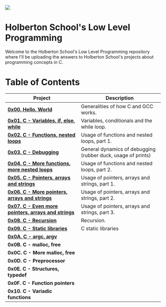 ![](https://www.holbertonschool.com/holberton-logo.png)

# Holberton School's Low Level Programming #

Welcome to the Holberton School's Low Level Programming repository where I'll be uploading the answers to Holberton School's projects about programming concepts in C. 

# Table of Contents #

| **Project**                                                                             | **Description**                                                     |
| --------------------------------------------------------------------------------------- | ------------------------------------------------------------------- |
| **[0x00. Hello, World](./0x00-hello_world)**                                            | Generalities of how C and GCC works.                                |
| **[0x01. C - Variables, if, else, while](./0x01-variables_if_else_while)**              | Variables, conditionals and the while loop.                         |
| **[0x02. C - Functions, nested loops](./0x02-functions_nested_loops)**                  | Usage of functions and nested loops, part 1.                        |
| **[0x03. C - Debugging](./0x03-debugging)**                                             | General dynamics of debugging (rubber duck, usage of prints)        |
| **[0x04. C - More functions, more nested loops](./0x04-more_functions_nested_loops)**   | Usage of functions and nested loops, part 2.                        |
| **[0x05. C - Pointers, arrays and strings](./0x05-pointers_arrays_strings)**            | Usage of pointers, arrays and strings, part 1.                      |
| **[0x06. C - More pointers, arrays and strings](./0x06-pointers_arrays_strings)**       | Usage of pointers, arrays and strings, part 2.                      |
| **[0x07. C - Even more pointers, arrays and strings](./0x07-pointers_arrays_strings)**  | Usage of pointers, arrays and strings, part 3.                      |
| **[0x08. C - Recursion](./0x08-recursion)**                                             | Recursion.                                                          |
| **[0x09. C - Static libraries](./0x09-static_libraries)**                               | C static libraries                                                  |
| **[0x0A. C - argc, argv]()**                                  |                                                                     |
| **0x0B. C - malloc, free**                                |                                                                     |
| **0x0C. C - More malloc, free**                           |                                                                     |
| **0x0D. C - Preprocessor**                                |                                                                     |
| **0x0E. C - Structures, typedef**                         |                                                                     |
| **0x0F. C - Function pointers**                           |                                                                     |
| **0x10. C - Variadic functions**                          |                                                                     |
